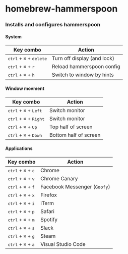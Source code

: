 # homebrew-hammerspoon
### Installs and configures hammerspoon

#### System
|Key combo|Action|
|---|---|
|<kbd>ctrl</kbd> + <kbd>⌘</kbd> + <kbd>delete</kbd>                           |Turn off display (and lock)
|<kbd>ctrl</kbd> + <kbd>⌘</kbd> + <kbd>r</kbd>                                |Reload hammerspoon config
|<kbd>ctrl</kbd> + <kbd>⌘</kbd> + <kbd>h</kbd>                                |Switch to window by hints


#### Window movment
|Key combo|Action|
|---|---|
|<kbd>ctrl</kbd> + <kbd>⌘</kbd> + <kbd>Left</kbd>                                         |Switch monitor
|<kbd>ctrl</kbd> + <kbd>⌘</kbd> + <kbd>Right</kbd>                                        |Switch monitor
|<kbd>ctrl</kbd> + <kbd>⌘</kbd> + <kbd>Up</kbd>                                           |Top half of screen
|<kbd>ctrl</kbd> + <kbd>⌘</kbd> + <kbd>Down</kbd>                                         |Bottom half of screen

#### Applications
|Key combo|Action|
|---|---|
|<kbd>ctrl</kbd> + <kbd>⌘</kbd> + <kbd>c</kbd>                                |Chrome
|<kbd>ctrl</kbd> + <kbd>⌘</kbd> + <kbd>v</kbd>                                |Chrome Canary
|<kbd>ctrl</kbd> + <kbd>⌘</kbd> + <kbd>f</kbd>                                |Facebook Messenger (`Goofy`)
|<kbd>ctrl</kbd> + <kbd>⌘</kbd> + <kbd>x</kbd>                                |Firefox
|<kbd>ctrl</kbd> + <kbd>⌘</kbd> + <kbd>i</kbd>                                |iTerm
|<kbd>ctrl</kbd> + <kbd>⌘</kbd> + <kbd>p</kbd>                                |Safari
|<kbd>ctrl</kbd> + <kbd>⌘</kbd> + <kbd>m</kbd>                                |Spotify
|<kbd>ctrl</kbd> + <kbd>⌘</kbd> + <kbd>s</kbd>                                |Slack
|<kbd>ctrl</kbd> + <kbd>⌘</kbd> + <kbd>g</kbd>                                |Steam
|<kbd>ctrl</kbd> + <kbd>⌘</kbd> + <kbd>a</kbd>                                |Visual Studio Code

